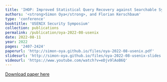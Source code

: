 ```yaml
---
title: 'IHOP: Improved Statistical Query Recovery against Searchable Symmetric Encryption through Quadratic Optimization'
authors: '<strong>Simon Oya</strong>, and Florian Kerschbaum'
type: 'conference'
booktitle: 'USENIX Security Symposium'
collection: publications
permalink: /publication/oya-2022-08-usenix
date: 2022-08-11
year: 2022
pages: '2407-2424'
paperurl: 'http://simon-oya.github.io/files/oya-2022-08-usenix.pdf'
slidesurl: 'http://simon-oya.github.io/files/oya-2022-08-usenix-slides.pdf'
videourl: 'https://www.youtube.com/watch?v=eDjv9lAoB6Q'
---
```


[Download paper here](http://simon-oya.github.io/files/oya-2022-08-usenix.pdf)

